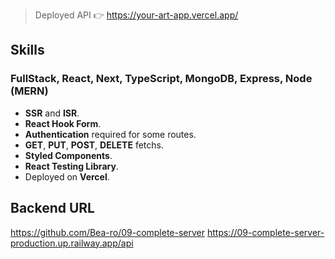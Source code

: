 > Deployed API 👉 https://your-art-app.vercel.app/

## Skills

### FullStack, React, Next, TypeScript, MongoDB, Express, Node (MERN)

- **SSR** and **ISR**.
- **React Hook Form**.
- **Authentication** required for some routes.
- **GET**, **PUT**, **POST**, **DELETE** fetchs.
- **Styled Components**.
- **React Testing Library**.
- Deployed on **Vercel**.

## Backend URL

https://github.com/Bea-ro/09-complete-server
https://09-complete-server-production.up.railway.app/api
